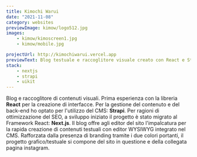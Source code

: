 ```yaml
---
title: Kimochi Warui
date: "2021-11-08"
category: websites
previewImage: kimow/logo512.jpg
images:
    - kimow/kimoscreen1.jpg
    - kimow/mobile.jpg

projectUrl: http://kimochiwarui.vercel.app
previewText: Blog testuale e raccoglitore visuale creato con React e Strapi.
stack:
    - nextjs
    - strapi
    - uikit
---
```

<!-- ![logo](/kimow/logo512.jpg) -->

Blog e raccoglitore di contenuti visuali. Prima esperienza con la libreria **React** per la creazione di interfacce. Per la gestione del contenuto e del back-end ho optato per l'utilizzo del CMS: **Strapi**. Per ragioni di ottimizzazione del SEO, a sviluppo iniziato il progetto è stato migrato al Framework React: **Next.js**. Il blog offre agli editor del sito l'impalcatura per la rapida creazione di contenuti testuali con editor WYSIWYG integrato nel CMS. Rafforzata dalla presenza di branding tramite i due colori portanti, il progetto grafico/testuale si compone del sito in questione e della collegata pagina instagram.